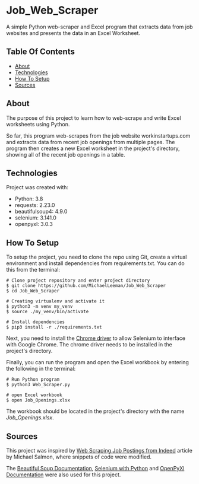 # Job_Web_Scraper
A simple Python web-scraper and Excel program that extracts data from job websites and presents the data in an Excel Worksheet.

## Table Of Contents
* [About](#about)
* [Technologies](#technologies)
* [How To Setup](#how-to-setup)
* [Sources](#sources)

## About
The purpose of this project to learn how to web-scrape and write Excel worksheets using Python. 

So far, this program web-scrapes from the job website workinstartups.com and extracts data from recent job openings from multiple pages. The program then creates a new Excel worksheet in the project's directory, showing all of the recent job openings in a table.  

## Technologies
Project was created with:
* Python: 3.8
* requests: 2.23.0
* beautifulsoup4: 4.9.0
* selenium: 3.141.0
* openpyxl: 3.0.3

## How To Setup
To setup the project, you need to clone the repo using Git, create a virtual environment and install dependencies from requirements.txt. You can do this from the terminal:

```buildoutcfg
# Clone project repository and enter project directory
$ git clone https://github.com/MichaelLeeman/Job_Web_Scraper
$ cd Job_Web_Scraper

# Creating virtualenv and activate it
$ python3 -m venv my_venv
$ source ./my_venv/bin/activate

# Install dependencies
$ pip3 install -r ./requirements.txt
```
Next, you need to install the [Chrome driver](https://sites.google.com/a/chromium.org/chromedriver/downloads) to allow Selenium to interface with Google Chrome. The chrome driver needs to be installed in the project's directory.

Finally, you can run the program and open the Excel workbook by entering the following in the terminal:
```buildoutcfg
# Run Python program
$ python3 Web_Scraper.py

# open Excel workbook
$ open Job_Openings.xlsx
```
The workbook should be located in the project's directory with the name _Job_Openings.xlsx_.

## Sources

This project was inspired by [Web Scraping Job Postings from Indeed](https://medium.com/@msalmon00/web-scraping-job-postings-from-indeed-96bd588dcb4b) article  by Michael Salmon, where snippets of code were modified. 

The [Beautiful Soup Documentation](https://www.crummy.com/software/BeautifulSoup/bs4/doc/), [Selenium with Python](https://selenium-python.readthedocs.io/) and [OpenPyXl Documentation](https://openpyxl.readthedocs.io/en/stable/) were also used for this project.

